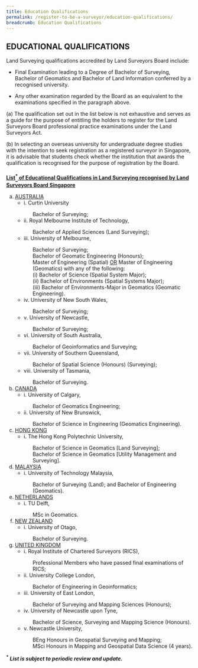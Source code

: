 ```yaml
---
title: Education Qualifications
permalink: /register-to-be-a-surveyor/education-qualifications/
breadcrumb: Education Qualifications
---
```

## EDUCATIONAL QUALIFICATIONS

<style>
u b sup{
    border-bottom:solid 2px #484848;
    display:inline-block;
    line-height:27px;
}
.a .alpha {
    list-style-type: lower-alpha;
   }
.a .alpha .no-style {
    list-style-type: none;
   }
</style>

Land Surveying qualifications accredited by Land Surveyors Board include:

* Final Examination leading to a Degree of Bachelor of Surveying, Bachelor of Geomatics and Bachelor of Land Information conferred by a recognised university.

* Any other examination regarded by the Board as an equivalent to the examinations specified in the paragraph above.

(a) The qualification set out in the list below is not exhaustive and serves as a guide for the purpose of entitling the holders to register for the Land Surveyors Board professional practice examinations under the Land Surveyors Act.

(b) In selecting an overseas university for undergraduate degree studies with the intention to seek registration as a registered surveyor in Singapore, it is advisable that students check whether the institution that awards the qualification is recognised for the purpose of registration by the Board.

<u><b>List<sup>*</sup> of Educational Qualifications in Land Surveying recognised by Land Surveyors Board Singapore</b></u>

<ol class="a">
    <li class="alpha"><u>AUSTRALIA</u>
        <ul>
            <li>i. Curtin University</li>
            <ul class="no-style">
                <li>Bachelor of Surveying;</li>
            </ul>
            <li>ii. Royal Melbourne Institute of Technology,</li>
            <ul class="no-style">
                <li>Bachelor of Applied Sciences (Land Surveying);</li>
            </ul>
            <li>iii. University of Melbourne,</li>
            <ul class="no-style">
                <li>Bachelor of Surveying;</li>
                <li>Bachelor of Geomatic Engineering (Honours);</li>
                <li>Master of Engineering (Spatial) <u>OR</u> Master of Engineering (Geomatics) with any of the following:</li>
                    <li> (i) Bachelor of Science (Spatial System Major);</li>
                    <li> (ii) Bachelor of Environments (Spatial Systems Major);</li>
                    <li> (iii) Bachelor of Environments-Major in Geomatics (Geomatic Engineering).</li>
            </ul>
            <li>iv. University of New South Wales,</li>
            <ul class="no-style">
                <li>Bachelor of Surveying;</li>
            </ul>
            <li>v. University of Newcastle,</li>
            <ul class="no-style">
                <li>Bachelor of Surveying;</li>
            </ul>
            <li>vi. University of South Australia,</li>
            <ul class="no-style">
                <li>Bachelor of Geoinformatics and Surveying;</li>
            </ul>    
            <li>vii. University of Southern Queensland,</li>
            <ul class="no-style">
                <li>Bachelor of Spatial Science (Honours) (Surveying); </li>
            </ul>
            <li>viii. University of Tasmania,</li>
            <ul class="no-style">
                <li>Bachelor of Surveying. </li>
            </ul>
        </ul>
    </li>
    <li class="alpha"><u>CANADA</u>
        <ul>
            <li>i. University of Calgary,</li>
            <ul class="no-style">
                <li>Bachelor of Geomatics Engineering; </li>
            </ul>
            <li>ii. University of New Brunswick,</li>
            <ul class="no-style">
                <li>Bachelor of Science in Engineering (Geomatics Engineering).</li>
            </ul>
        </ul>
    </li>
    <li class="alpha"><u>HONG KONG</u>
        <ul>
            <li>i. The Hong Kong Polytechnic University,</li>
            <ul class="no-style">
                <li>Bachelor of Science in Geomatics [Land Surveying];</li>
                <li>Bachelor of Science in Geomatics [Utility Management and Surveying].</li>
            </ul>
        </ul>
    </li>    
    <li class="alpha"><u>MALAYSIA</u>
        <ul>
            <li>i. University of Technology Malaysia,</li>
            <ul class="no-style">
                <li>Bachelor of Surveying (Land); and Bachelor of Engineering (Geomatics).</li>
            </ul>
        </ul>
    </li>
	<li class="alpha"><u>NETHERLANDS</u>
		  <ul>
				<li>i. TU Delft,</li>
				<ul class="no-style">
					  <li>MSc in Geomatics.</li>
				</ul>
		 </ul>
	</li>
    <li class="alpha"><u>NEW ZEALAND</u>
        <ul>
            <li>i. University of Otago,</li>
            <ul class="no-style">
                <li>Bachelor of Surveying.</li>
            </ul>
        </ul>
    </li>        
    <li class="alpha"><u>UNITED KINGDOM</u>
        <ul>
            <li>i. Royal Institute of Chartered Surveyors (RICS),</li>
            <ul class="no-style">
                <li>Professional Members who have passed final examinations of RICS;</li>
            </ul>
            <li>ii. University College London,</li>
            <ul class="no-style">
                <li>Bachelor of Engineering in Geoinformatics;</li>
            </ul>
            <li>iii. University of East London,</li>
            <ul class="no-style">
                <li>Bachelor of Surveying and Mapping Sciences (Honours); </li>
            </ul>
            <li>iv. University of Newcastle upon Tyne,</li>
            <ul class="no-style">
                <li> Bachelor of Science, Surveying and Mapping Science (Honours).</li>
            </ul>
            <li>v. Newcastle University,</li>
            <ul class="no-style">
                <li>BEng Honours in Geospatial Surveying and Mapping;</li>
                <li>MSci Honours in Mapping and Geospatial Data Science (4 years).</li>
            </ul>
        </ul>
    </li>
</ol>

<b><sup>*</sup> <i>List is subject to periodic review and update.</i></b>